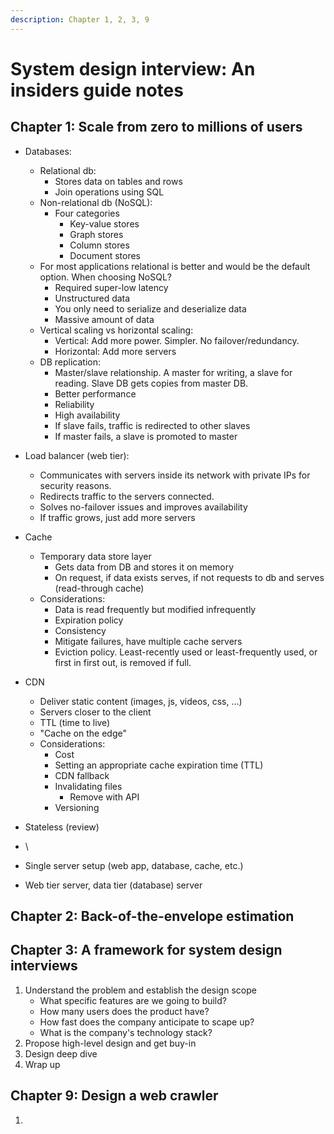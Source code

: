 ```yaml
---
description: Chapter 1, 2, 3, 9
---
```


# System design interview: An insiders guide notes

## Chapter 1: Scale from zero to millions of users

* Databases:
  * Relational db:&#x20;
    * Stores data on tables and rows
    * Join operations using SQL
  * Non-relational db (NoSQL):
    * Four categories
      * Key-value stores
      * Graph stores
      * Column stores
      * Document stores
  * For most applications relational is better and would be the default option. When choosing NoSQL?
    * Required super-low latency
    * Unstructured data
    * You only need to serialize and deserialize data
    * Massive amount of data
  * Vertical scaling vs horizontal scaling:
    * Vertical: Add more power. Simpler. No failover/redundancy.
    * Horizontal: Add more servers
  * DB  replication:
    * Master/slave relationship. A master for writing, a slave for reading. Slave DB gets copies from master DB.
    * Better performance
    * Reliability
    * High availability
    * If slave fails, traffic is redirected to other slaves
    * If master fails, a slave is promoted to master
* Load balancer (web tier):
  * Communicates with servers inside its network with private IPs for security reasons.
  * Redirects traffic to the servers connected.
  * Solves no-failover issues and improves availability
  * If traffic grows, just add more servers
* Cache
  * Temporary data store layer
    * Gets data from DB and stores it on memory
    * On request, if data exists serves, if not requests to db and serves (read-through cache)
  * Considerations:
    * Data is read frequently but modified infrequently
    * Expiration policy
    * Consistency
    * Mitigate failures, have multiple cache servers
    * Eviction policy. Least-recently used or least-frequently used, or first in first out, is removed if full.
* CDN
  * Deliver static content (images, js, videos, css, ...)
  * Servers closer to the client
  * TTL (time to live)
  * "Cache on the edge"
  * Considerations:
    * Cost
    * Setting an appropriate cache expiration time (TTL)
    * CDN fallback
    * Invalidating files
      * Remove with API
    * Versioning
* Stateless (review)
* \




* Single server setup (web app, database, cache, etc.)
* Web tier server, data tier (database) server



## Chapter 2: Back-of-the-envelope estimation





## Chapter 3: A framework for system design interviews

1. Understand the problem and establish the design scope
   * What specific features are we going to build?
   * How many users does the product have?
   * How fast does the company anticipate to scape up?
   * What is the company's technology stack?
2. Propose high-level design and get buy-in
3. Design deep dive
4. Wrap up

## Chapter 9: Design a web crawler

1. &#x20;

